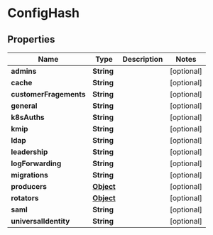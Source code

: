 

# ConfigHash

## Properties

Name | Type | Description | Notes
------------ | ------------- | ------------- | -------------
**admins** | **String** |  |  [optional]
**cache** | **String** |  |  [optional]
**customerFragements** | **String** |  |  [optional]
**general** | **String** |  |  [optional]
**k8sAuths** | **String** |  |  [optional]
**kmip** | **String** |  |  [optional]
**ldap** | **String** |  |  [optional]
**leadership** | **String** |  |  [optional]
**logForwarding** | **String** |  |  [optional]
**migrations** | **String** |  |  [optional]
**producers** | [**Object**](.md) |  |  [optional]
**rotators** | [**Object**](.md) |  |  [optional]
**saml** | **String** |  |  [optional]
**universalIdentity** | **String** |  |  [optional]



